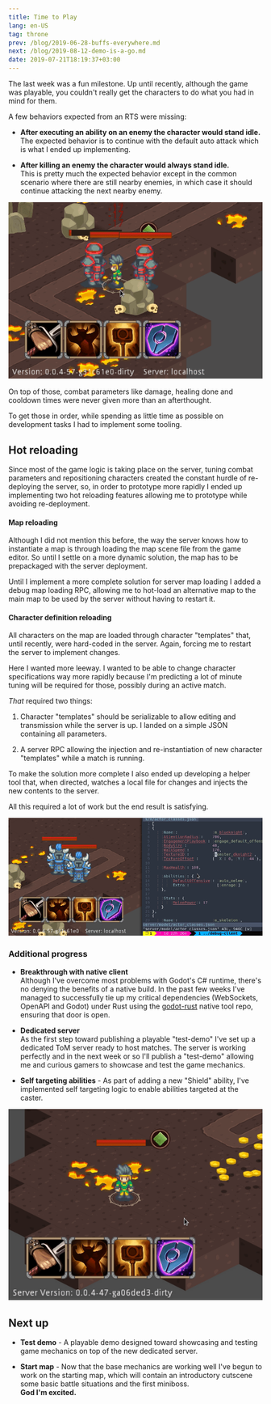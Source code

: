 ```yaml
---
title: Time to Play
lang: en-US
tag: throne
prev: /blog/2019-06-28-buffs-everywhere.md
next: /blog/2019-08-12-demo-is-a-go.md
date: 2019-07-21T18:19:37+03:00
---
```


The last week was a fun milestone. Up until recently, although the game was
playable, you couldn't really get the characters to do what you had in mind for
them.

A few behaviors expected from an RTS were missing:

* **After executing an ability on an enemy the character would stand idle.**  
  The expected behavior is to continue with the default auto attack which is
  what I ended up implementing.

* **After killing an enemy the character would always stand idle.**  
  This is pretty much the expected behavior except in the common scenario where
  there are still nearby enemies, in which case it should continue attacking the
  next nearby enemy.

![Expected behavior](./img/keep_attacking.gif)

On top of those, combat parameters like damage, healing done and cooldown times
were never given more than an afterthought.

To get those in order, while spending as little time as possible on development
tasks I had to implement some tooling.


## Hot reloading

Since most of the game logic is taking place on the server, tuning combat
parameters and repositioning characters created the constant hurdle of
re-deploying the server, so, in order to prototype more rapidly I ended up
implementing two hot reloading features allowing me to prototype while avoiding
re-deployment.


#### Map reloading

Although I did not mention this before, the way the server knows how to
instantiate a map is through loading the map scene file from the game editor. So
until I settle on a more dynamic solution, the map has to be prepackaged with
the server deployment.

Until I implement a more complete solution for server map loading I added a
debug map loading RPC, allowing me to hot-load an alternative map to the main
map to be used by the server without having to restart it.


#### Character definition reloading

All characters on the map are loaded through character "templates" that, until
recently, were hard-coded in the server. Again, forcing me to restart the server
to implement changes.

Here I wanted more leeway. I wanted to be able to change character
specifications way more rapidly because I'm predicting a lot of minute tuning
will be required for those, possibly during an active match.

*That* required two things:

1. Character "templates" should be serializable to allow editing and
  transmission while the server is up. I landed on a simple JSON containing all
  parameters.

2. A server RPC allowing the injection and re-instantiation of new character
  "templates" while a match is running.

To make the solution more complete I also ended up developing a helper tool
that, when directed, watches a local file for changes and injects the new
contents to the server.

All this required a lot of work but the end result is satisfying.

![Template hot reloading](./img/set_texture.gif)


### Additional progress

* **Breakthrough with native client**  
  Although I've overcome most problems with Godot's C# runtime, there's no
  denying the benefits of a native build. In the past few weeks I've managed to
  successfully tie up my critical dependencies (WebSockets, OpenAPI and Godot)
  under Rust using the [godot-rust] native tool repo, ensuring that door is
  open.

* **Dedicated server**  
  As the first step toward publishing a playable "test-demo" I've set up a
  dedicated ToM server ready to host matches. The server is working perfectly
  and in the next week or so I'll publish a "test-demo" allowing me and curious
  gamers to showcase and test the game mechanics.

* **Self targeting abilities** - As part of adding a new "Shield" ability, I've
  implemented self targeting logic to enable abilities targeted at the caster.

![Shield self cast](./img/self_targeting.gif)


## Next up

* **Test demo** - A playable demo designed toward showcasing and testing game
  mechanics on top of the new dedicated server.

* **Start map** - Now that the base mechanics are working well I've begun to
  work on the starting map, which will contain an introductory cutscene some
  basic battle situations and the first miniboss.  
  **God I'm excited.**

[godot-rust]: https://github.com/GodotNativeTools/godot-rust
